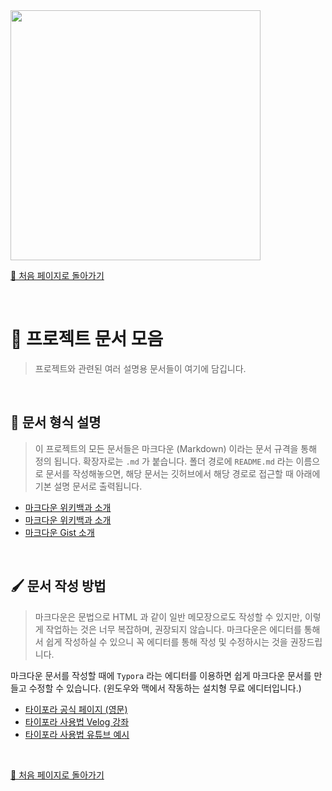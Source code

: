 <img src="https://i.imgur.com/8eykkWY.gif" width="400"/>

<br/>

[🧲 처음 페이지로 돌아가기](https://github.com/AhaOfficial/next-template)

<br/>

# 📑 프로젝트 문서 모음

> 프로젝트와 관련된 여러 설명용 문서들이 여기에 담깁니다.

<br/>

## 📝 문서 형식 설명

> 이 프로젝트의 모든 문서들은 마크다운 (Markdown) 이라는 문서 규격을 통해 정의 됩니다. 확장자로는 `.md` 가 붙습니다. 폴더 경로에 `README.md` 라는 이름으로 문서를 작성해놓으면, 해당 문서는 깃허브에서 해당 경로로 접근할 때 아래에 기본 설명 문서로 출력됩니다.

- [마크다운 위키백과 소개](https://ko.wikipedia.org/wiki/%EB%A7%88%ED%81%AC%EB%8B%A4%EC%9A%B4)
- [마크다운 위키백과 소개](https://namu.wiki/w/%EB%A7%88%ED%81%AC%EB%8B%A4%EC%9A%B4)
- [마크다운 Gist 소개](https://gist.github.com/ihoneymon/652be052a0727ad59601)

<br/>

## 🖌 문서 작성 방법

> 마크다운은 문법으로 HTML 과 같이 일반 메모장으로도 작성할 수 있지만, 이렇게 작업하는 것은 너무 복잡하며, 권장되지 않습니다. 마크다운은 에디터를 통해서 쉽게 작성하실 수 있으니 꼭 에디터를 통해 작성 및 수정하시는 것을 권장드립니다.

마크다운 문서를 작성할 때에 `Typora` 라는 에디터를 이용하면 쉽게 마크다운 문서를 만들고 수정할 수 있습니다. (윈도우와 맥에서 작동하는 설치형 무료 에디터입니다.)

- [타이포라 공식 페이지 (영문)](https://typora.io/)
- [타이포라 사용법 Velog 강좌](https://velog.io/@hidaehyunlee/Typora%EB%A7%88%ED%81%AC%EB%8B%A4%EC%9A%B4-%EC%97%90%EB%94%94%ED%84%B0-%EC%82%AC%EC%9A%A9%EB%B2%95)
- [타이포라 사용법 유튜브 예시](https://youtu.be/0mdRlG4brEM)

<br/>

[🧲 처음 페이지로 돌아가기](https://github.com/AhaOfficial/next-template)
